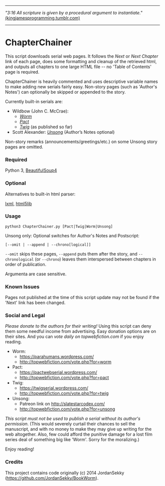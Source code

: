 -----

*"3:16 All scripture is given by a procedural argument to instantiate."*
[(kingjamesprogramming.tumblr.com)](http://kingjamesprogramming.tumblr.com/)

-----

# ChapterChainer

This script downloads serial web pages. It follows the *Next* or *Next Chapter* link of each page, does some formatting and cleanup of the retrieved html, and outputs all chapters to one large HTML file -- no 'Table of Contents' page is required. 

ChapterChainer is heavily commented and uses descriptive variable names to make adding new serials fairly easy. Non-story pages (such as 'Author's Notes') can optionally be skipped or appended to the story.

Currently built-in serials are:

* Wildbow (John C. McCrae):
  * [*Worm*](https://parahumans.wordpress.com/)
  * [*Pact*](https://pactwebserial.wordpress.com/)
  * [*Twig*](https://twigserial.wordpress.com/) (as published so far)
* Scott Alexander: [*Unsong*](http://unsongbook.com/) (Author’s Notes optional)


Non-story remarks (announcements/greetings/etc.) on some Unsong story pages are omitted. 

### Required

Python 3,
[BeautifulSoup4](http://www.crummy.com/software/BeautifulSoup/Download)

### Optional

Alternatives to built-in html parser:

[lxml](https://pypi.python.org/pypi/lxml), [html5lib](https://github.com/html5lib/html5lib-python)

### Usage


`python3 ChapterChainer.py [Pact|Twig|Worm|Unsong]`

Unsong only: Optional switches for Author's Notes and Postscript:

`[--omit | --append | --chrono[logical]]`

`--omit` skips these pages, `--append` puts them after the story, and `--chronological` (or `--chrono`) leaves them interspersed between chapters in order of publication. 

Argumenta are case sensitive.

### Known Issues

Pages not published at the time of this script update may not be found if the 'Next' link has been changed.

### Social and Legal

_Please donate to the authors for their writing!_ Using this script can deny them some needful income from advertising. Easy donation options are on their sites.
And you can _vote daily on topwebfiction.com_ if you enjoy reading.

* Worm:
  * https://parahumans.wordpress.com/
  * http://topwebfiction.com/vote.php?for=worm
* Pact:
  * https://pactwebserial.wordpress.com/
  * http://topwebfiction.com/vote.php?for=pact
* Twig:
  * https://twigserial.wordpress.com/
  * http://topwebfiction.com/vote.php?for=twig
* Unsong:
  * Patreon link on http://slatestarcodex.com/
  * http://topwebfiction.com/vote.php?for=unsong

_This script must not be used to publish a serial without its author's permission._ (This would severely curtail their chances to sell the manuscript, and with no money to make they may give up writing for the web altogether. Also, few could afford the punitive damage for a lost film series deal of something big like 'Worm'. Sorry for the moralizing.) 

Enjoy reading!

### Credits

This project contains code originally (c) 2014 JordanSekky (https://github.com/JordanSekky/BookWorm).
